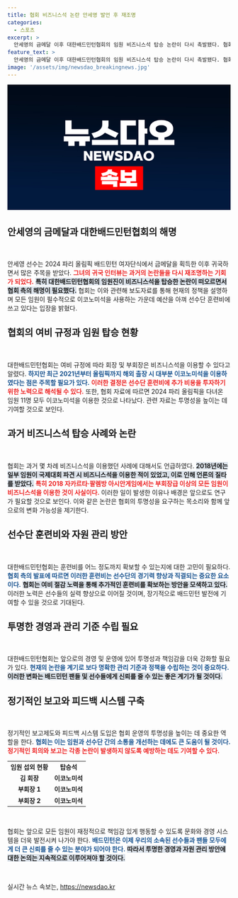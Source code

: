 ```yaml
---
title: 협회 비즈니스석 논란 안세영 발언 후 재조명
categories:
  - 스포츠
excerpt: >
  안세영의 금메달 이후 대한배드민턴협회의 임원 비즈니스석 탑승 논란이 다시 촉발됐다. 협회는 현재 임원들이 대다수 이코노미석을 이용해 예산을 절약하고 있다고 해명했지만, 과거 사건들이 여전히 눈길을 끈다.
feature_text: >
  안세영의 금메달 이후 대한배드민턴협회의 임원 비즈니스석 탑승 논란이 다시 촉발됐다. 협회는 현재 임원들이 대다수 이코노미석을 이용해 예산을 절약하고 있다고 해명했지만, 과거 사건들이 여전히 눈길을 끈다.
image: '/assets/img/newsdao_breakingnews.jpg'
---
```


<p><img src="/assets/img/newsdao_breakingnews.jpg" alt="ontimetimes 속보" /></p>

<h2 data-ke-size="size26">안세영의 금메달과 대한배드민턴협회의 해명</h2>

<p data-ke-size="size16">&nbsp;</p>

<p>안세영 선수는 2024 파리 올림픽 배드민턴 여자단식에서 금메달을 획득한 이후 귀국하면서 많은 주목을 받았다. <b><span style="color: #ee2323;">그녀의 귀국 인터뷰는 과거의 논란들을 다시 재조명하는 기회가 되었다.</span></b> <b><span style="background-color: #21538527;">특히 대한배드민턴협회의 임원진이 비즈니스석을 탑승한 논란이 떠오르면서 협회 측의 해명이 필요했다.</span></b> 협회는 이와 관련해 보도자료를 통해 현재의 정책을 설명하며 모든 임원이 필수적으로 이코노미석을 사용하는 가운데 예산을 아껴 선수단 훈련비에 쓰고 있다는 입장을 밝혔다.</p>

<h2 data-ke-size="size26">협회의 여비 규정과 임원 탑승 현황</h2>

<p data-ke-size="size16">&nbsp;</p>

<p>대한배드민턴협회는 여비 규정에 따라 회장 및 부회장은 비즈니스석을 이용할 수 있다고 알렸다. <b><span style="color: #1a5490;">하지만 최근 2021년부터 올림픽까지 해외 출장 시 대부분 이코노미석을 이용하였다는 점은 주목할 필요가 있다.</span></b> <b><span style="color: #ee2323;">이러한 결정은 선수단 훈련비에 추가 비용을 투자하기 위한 노력으로 해석될 수 있다.</span></b> 또한, 협회 자료에 따르면 2024 파리 올림픽을 다녀온 임원 11명 모두 이코노미석을 이용한 것으로 나타났다. 관련 자료는 투명성을 높이는 데 기여할 것으로 보인다.</p>

<h2 data-ke-size="size26">과거 비즈니스석 탑승 사례와 논란</h2>

<p data-ke-size="size16">&nbsp;</p>

<p>협회는 과거 몇 차례 비즈니스석을 이용했던 사례에 대해서도 언급하였다. <b><span style="background-color: #21538527;">2018년에는 일부 임원이 국제대회 파견 시 비즈니스석을 이용한 적이 있었고, 이로 인해 언론의 질타를 받았다.</span></b> <b><span style="color: #ee2323;">특히 2018 자카르타·팔렘방 아시안게임에서는 부회장급 이상의 모든 임원이 비즈니스석을 이용한 것이 사실이다.</span></b> 이러한 일이 발생한 이유나 배경은 앞으로도 연구가 필요할 것으로 보인다. 이와 같은 논란은 협회의 투명성을 요구하는 목소리와 함께 앞으로의 변화 가능성을 제기한다.</p>

<h2 data-ke-size="size26">선수단 훈련비와 자원 관리 방안</h2>

<p data-ke-size="size16">&nbsp;</p>

<p>대한배드민턴협회는 훈련비를 어느 정도까지 확보할 수 있는지에 대한 고민이 필요하다. <b><span style="color: #1a5490;">협회 측의 발표에 따르면 이러한 훈련비는 선수단의 경기력 향상과 직결되는 중요한 요소이다.</span></b> <b><span style="background-color: #21538527;">협회는 여비 절감 노력을 통해 추가적인 훈련비를 확보하는 방안을 모색하고 있다.</span></b> 이러한 노력은 선수들의 실력 향상으로 이어질 것이며, 장기적으로 배드민턴 발전에 기여할 수 있을 것으로 기대된다.</p>

<h2 data-ke-size="size26">투명한 경영과 관리 기준 수립 필요</h2>

<p data-ke-size="size16">&nbsp;</p>

<p>대한배드민턴협회는 앞으로의 경영 및 운영에 있어 투명성과 책임감을 더욱 강화할 필요가 있다. <b><span style="color: #1a5490;">현재의 논란을 계기로 보다 명확한 관리 기준과 정책을 수립하는 것이 중요하다.</span></b> <b><span style="background-color: #21538527;">이러한 변화는 배드민턴 팬들 및 선수들에게 신뢰를 줄 수 있는 좋은 계기가 될 것이다.</span></b></p>

<h2 data-ke-size="size26">정기적인 보고와 피드백 시스템 구축</h2>

<p data-ke-size="size16">&nbsp;</p>

<p>정기적인 보고제도와 피드백 시스템 도입은 협회 운영의 투명성을 높이는 데 중요한 역할을 한다. <b><span style="color: #1a5490;">협회는 이는 임원과 선수단 간의 소통을 개선하는 데에도 큰 도움이 될 것이다.</span></b> <b><span style="color: #ee2323;">정기적인 회의와 보고는 각종 논란이 발생하지 않도록 예방하는 데도 기여할 수 있다.</span></b> </p>

<table style="width: 100%; border-collapse: collapse;">
    <tr>
        <td style="text-align: center; height: 17px;"><b>임원 섭외 현황</b></td>
        <td style="text-align: center; height: 17px;"><b>탑승석</b></td>
    </tr>
    <tr>
        <td style="text-align: center; height: 17px;"><b>김 회장</b></td>
        <td style="text-align: center; height: 17px;"><b>이코노미석</b></td>
    </tr>
    <tr>
        <td style="text-align: center; height: 17px;"><b>부회장 1</b></td>
        <td style="text-align: center; height: 17px;"><b>이코노미석</b></td>
    </tr>
    <tr>
        <td style="text-align: center; height: 17px;"><b>부회장 2</b></td>
        <td style="text-align: center; height: 17px;"><b>이코노미석</b></td>
    </tr>
</table>

<p data-ke-size="size16">&nbsp;</p>

<p>협회는 앞으로 모든 임원이 재정적으로 책임감 있게 행동할 수 있도록 문화와 경영 시스템을 더욱 발전시켜 나가야 한다. <b><span style="color: #1a5490;">배드민턴은 이제 우리의 소속된 선수들과 팬들 모두에게 더 큰 신뢰를 줄 수 있는 분야가 되어야 한다.</span></b> <b><span style="background-color: #21538527;">따라서 투명한 경영과 자원 관리 방안에 대한 논의는 지속적으로 이루어져야 할 것이다.</span></b> </p>

<p data-ke-size="size16">&nbsp;</p>
실시간 뉴스 속보는, <a href="https://newsdao.kr" rel="dofollow">https://newsdao.kr</a>


